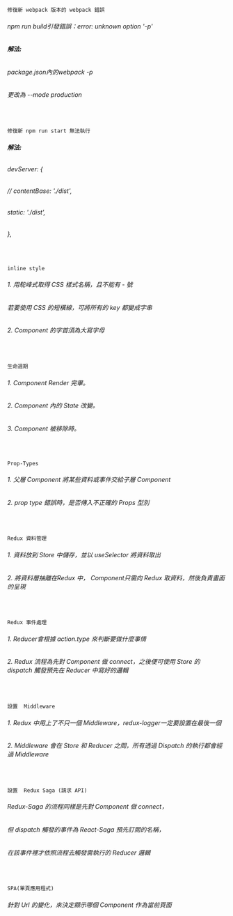 


`修復新 webpack 版本的 webpack 錯誤`

###### npm run build引發錯誤：error: unknown option '-p'

###### **解法:**
###### package.json內的webpack -p
###### 更改為 --mode production
<br>

`修復新 npm run start 無法執行`
###### **解法:**
###### devServer: { 
######     // contentBase: './dist',
######     static: './dist',
######   },
<br>

`inline style`

###### 1. 用駝峰式取得 CSS 樣式名稱，且不能有 - 號<br>
###### 若要使用 CSS 的短橫線，可將所有的 key 都變成字串<br>
###### 2. Component 的字首須為大寫字母
<br>

`生命週期`
###### 1. Component Render 完畢。
###### 2. Component 內的 State 改變。
###### 3. Component 被移除時。
<br>

`Prop-Types`
###### 1. 父層 Component 將某些資料或事件交給子層 Component<br>
###### 2. prop type 錯誤時，是否傳入不正確的 Props 型別
<br>

`Redux 資料管理`
###### 1. 資料放到 Store 中儲存，並以 useSelector 將資料取出<br>
###### 2. 將資料層抽離在Redux 中， Component只需向 Redux 取資料，然後負責畫面的呈現
<br>

`Redux 事件處理`
###### 1. Reducer會根據 action.type 來判斷要做什麼事情<br>
###### 2. Redux 流程為先對 Component 做 connect，之後便可使用 Store 的 dispatch 觸發預先在 Reducer 中寫好的邏輯
<br>

`設置  Middleware`
###### 1. Redux 中用上了不只一個 Middleware，redux-logger一定要設置在最後一個<br>
###### 2. Middleware 會在 Store 和 Reducer 之間，所有透過 Dispatch 的執行都會經過 Middleware
<br>

`設置  Redux Saga (請求 API)`
######  Redux-Saga 的流程同樣是先對 Component 做 connect，<br>
######  但 dispatch 觸發的事件為 React-Saga 預先訂閱的名稱，<br> 
######  在該事件裡才依照流程去觸發需執行的 Reducer 邏輯
<br>

`SPA(單頁應用程式)`
###### 針對 Url 的變化，來決定顯示哪個 Component 作為當前頁面

